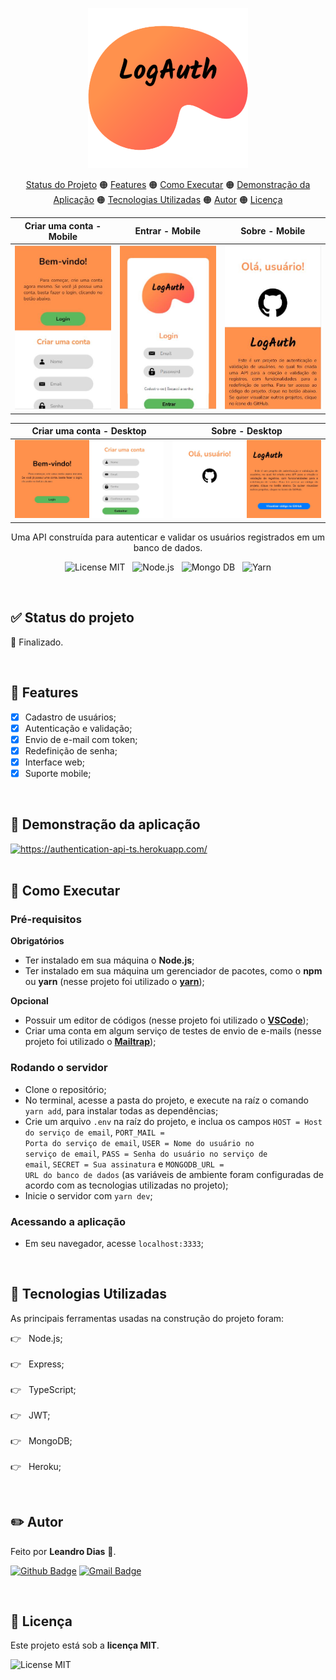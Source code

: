 <p align="center"> <img src="https://github.com/leandro-hd/authentication-api-ts/blob/master/public/images/logo.svg" width="256px" height="256px" alt="LogAuth"> </p>

<p align="center">
  <a href="#status">Status do Projeto</a> 🟠 
  <a href="#features">Features</a> 🟠 
  <a href="#execute">Como Executar</a> 🟠 
  <a href="#demo">Demonstração da Aplicação</a> 🟠 
  <a href="#techs">Tecnologias Utilizadas</a> 🟠 
  <a href="#author">Autor</a> 🟠 
  <a href="#license">Licença</a>
</p>

Criar uma conta - Mobile | Entrar - Mobile | Sobre - Mobile
:-----------------------:|:---------------:|:--------------:
![](https://github.com/leandro-hd/authentication-api-ts/blob/master/assets/mobile/register.JPG) | ![](https://github.com/leandro-hd/authentication-api-ts/blob/master/assets/mobile/login.JPG) | ![](https://github.com/leandro-hd/authentication-api-ts/blob/master/assets/mobile/about.JPG)

Criar uma conta - Desktop | Sobre - Desktop
:------------------------:|:---------------:
![](https://github.com/leandro-hd/authentication-api-ts/blob/master/assets/desktop/register.JPG) | ![](https://github.com/leandro-hd/authentication-api-ts/blob/master/assets/desktop/about.JPG)

<p align="center"> Uma API construída para autenticar e validar os usuários registrados em um banco de dados. </p>

<p align="center">
  <img src="https://img.shields.io/github/license/leandro-hd/authentication-api-ts?style=for-the-badge" alt="License MIT"> &nbsp;
  <img src="https://img.shields.io/badge/Node.js-43853D?style=for-the-badge&logo=node.js&logoColor=white" alt="Node.js"> &nbsp;
  <img src="https://img.shields.io/badge/MongoDB-4EA94B?style=for-the-badge&logo=mongodb&logoColor=white" alt="Mongo DB"> &nbsp;
  <img src="https://img.shields.io/badge/Yarn-2C8EBB?style=for-the-badge&logo=yarn&logoColor=white" alt="Yarn">
</p>

<br/>

<h2 id="status"> ✅ Status do projeto </h2>

<p> 💯 Finalizado. </p>

<br/>

<h2 id="features"> 📌 Features </h2>

- [x] Cadastro de usuários;
- [x] Autenticação e validação;
- [x] Envio de e-mail com token;
- [x] Redefinição de senha;
- [x] Interface web;
- [x] Suporte mobile;

<br/>

<h2 id="demo"> 🔗 Demonstração da aplicação </h2>

<a href="https://authentication-api-ts.herokuapp.com/">
  <img src="https://img.shields.io/badge/Heroku-430098?style=for-the-badge&logo=heroku&logoColor=white" alt="https://authentication-api-ts.herokuapp.com/">
</a>

<br/>
<br/>

<h2 id="execute"> 🏁 Como Executar </h2>

<h3> Pré-requisitos </h3>

<strong> Obrigatórios </strong>
- Ter instalado em sua máquina o <strong>Node.js</strong>;
- Ter instalado em sua máquina um gerenciador de pacotes, como o <strong>npm</strong> ou <strong>yarn</strong> (nesse projeto foi utilizado o <strong><a href="https://yarnpkg.com/package/download" target="_blank">yarn</a></strong>);
  
<strong> Opcional </strong>
- Possuir um editor de códigos (nesse projeto foi utilizado o <strong><a href="https://code.visualstudio.com/download" target="_blank">VSCode</a></strong>);
- Criar uma conta em algum serviço de testes de envio de e-mails (nesse projeto foi utilizado o <strong><a href="https://mailtrap.io/register/signup" target="_blank">Mailtrap</a></strong>);

<h3> Rodando o servidor </h3>

- Clone o repositório;
- No terminal, acesse a pasta do projeto, e execute na raíz o comando <code>yarn add</code>, para instalar todas as dependências; 
- Crie um arquivo <code>.env</code> na raíz do projeto, e inclua os campos <code>HOST = Host do serviço de email</code>, <code>PORT_MAIL = Porta do serviço de email</code>, <code>USER = Nome do usuário no serviço de email</code>, <code>PASS = Senha do usuário no serviço de email</code>, <code>SECRET = Sua assinatura</code> e <code>MONGODB_URL = URL do banco de dados</code> (as variáveis de ambiente foram configuradas de acordo com as tecnologias utilizadas no projeto);
- Inicie o servidor com <code>yarn dev</code>;

<h3> Acessando a aplicação </h3>

- Em seu navegador, acesse <code>localhost:3333</code>;

<br/>

<h2 id="techs"> 🧩 Tecnologias Utilizadas </h2>

As principais ferramentas usadas na construção do projeto foram:

👉 &nbsp; Node.js; <br/><br/>
👉 &nbsp; Express; <br/><br/>
👉 &nbsp; TypeScript; <br/><br/>
👉 &nbsp; JWT; <br/><br/>
👉 &nbsp; MongoDB; <br/><br/>
👉 &nbsp; Heroku;

<br/>

<h2 id="author"> ✏️ Autor </h2>

<p> Feito por <strong>Leandro Dias</strong> 👋. </p>

[![Github Badge](https://img.shields.io/badge/-Github-000?style=for-the-badge&logo=Github&logoColor=white&link=https://github.com/leandro-hd)](https://github.com/leandro-hd) [![Gmail Badge](https://img.shields.io/badge/-Gmail-c14438?style=for-the-badge&logo=Gmail&logoColor=white&link=mailto:leandrohg2003@gmail.com)](mailto:leandrohg2003@gmail.com)

<br/>

<h2 id="license"> 📝 Licença </h2>

<p> Este projeto está sob a <strong>licença MIT</strong>. </p>

<img src="https://img.shields.io/github/license/leandro-hd/authentication-api-ts?style=for-the-badge" alt="License MIT">
